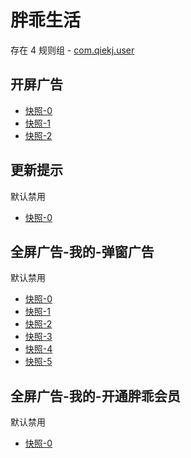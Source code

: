 # 胖乖生活

存在 4 规则组 - [com.qiekj.user](/src/apps/com.qiekj.user.ts)

## 开屏广告

- [快照-0](https://i.gkd.li/import/12903088)
- [快照-1](https://i.gkd.li/import/12903086)
- [快照-2](https://i.gkd.li/import/12903095)

## 更新提示

默认禁用

- [快照-0](https://i.gkd.li/import/13435011)

## 全屏广告-我的-弹窗广告

默认禁用

- [快照-0](https://i.gkd.li/import/14304573)
- [快照-1](https://i.gkd.li/import/14321282)
- [快照-2](https://i.gkd.li/import/14459980)
- [快照-3](https://i.gkd.li/import/14460112)
- [快照-4](https://i.gkd.li/import/14383463)
- [快照-5](https://i.gkd.li/import/14383477)

## 全屏广告-我的-开通胖乖会员

默认禁用

- [快照-0](https://i.gkd.li/import/14460136)
